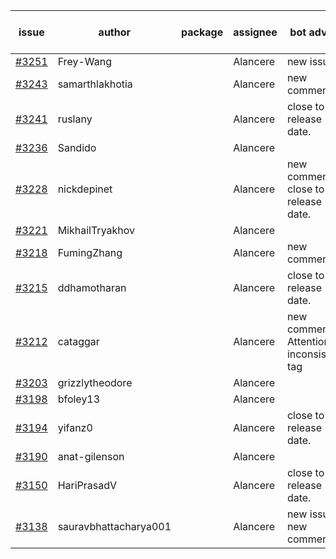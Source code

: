 | issue | author | package | assignee | bot advice | created date of issue | target release date | date from target |
| ------ | ------ | ------ | ------ | ------ | ------ | ------ | :-----: |
| [#3251](https://github.com/Azure/sdk-release-request/issues/3251) | Frey-Wang |  | Alancere | new issue. | 10-09 | 10-17 |  |
| [#3243](https://github.com/Azure/sdk-release-request/issues/3243) | samarthlakhotia |  | Alancere | new comment. | 10-06 | 10-19 |  |
| [#3241](https://github.com/Azure/sdk-release-request/issues/3241) | ruslany |  | Alancere | close to release date.  | 10-04 | 10-12 | 2 |
| [#3236](https://github.com/Azure/sdk-release-request/issues/3236) | Sandido |  | Alancere |  | 09-30 | 10-17 |  |
| [#3228](https://github.com/Azure/sdk-release-request/issues/3228) | nickdepinet |  | Alancere | new comment. close to release date.  | 09-28 | 10-12 | 2 |
| [#3221](https://github.com/Azure/sdk-release-request/issues/3221) | MikhailTryakhov |  | Alancere |  | 09-28 | 10-05 |  |
| [#3218](https://github.com/Azure/sdk-release-request/issues/3218) | FumingZhang |  | Alancere | new comment. | 09-28 | 09-30 |  |
| [#3215](https://github.com/Azure/sdk-release-request/issues/3215) | ddhamotharan |  | Alancere | close to release date.  | 09-27 | 10-11 | 1 |
| [#3212](https://github.com/Azure/sdk-release-request/issues/3212) | cataggar |  | Alancere | new comment. Attention to inconsistent tag | 09-26 | 10-31 |  |
| [#3203](https://github.com/Azure/sdk-release-request/issues/3203) | grizzlytheodore |  | Alancere |  | 09-20 | 09-22 |  |
| [#3198](https://github.com/Azure/sdk-release-request/issues/3198) | bfoley13 |  | Alancere |  | 09-19 | 10-03 |  |
| [#3194](https://github.com/Azure/sdk-release-request/issues/3194) | yifanz0 |  | Alancere | close to release date.  | 09-19 | 10-12 | 2 |
| [#3190](https://github.com/Azure/sdk-release-request/issues/3190) | anat-gilenson |  | Alancere |  | 09-18 | 10-03 |  |
| [#3150](https://github.com/Azure/sdk-release-request/issues/3150) | HariPrasadV |  | Alancere | close to release date.  | 09-07 | 10-11 | 1 |
| [#3138](https://github.com/Azure/sdk-release-request/issues/3138) | sauravbhattacharya001 |  | Alancere | new issue. new comment. | 09-02 | 10-17 |  |
